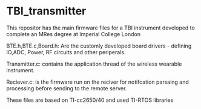 # TBI_transmitter
This repositor has the main firmware files for a TBI instrument developed to complete an MRes degree at Imperial College London

BTE.h,BTE.c,Board.h: Are the customly developed board drivers - defining IO,ADC, Power, RF circuits and other periperals.

Transmitter.c: contains the application thread of the wireless wearable instrument.

Reciever.c: is the firmware run on the reciver for notifcation parsaing and processing before sending to the remote server.


These files are based on TI-cc2650/40 and used TI-RTOS libraries

